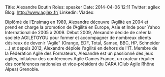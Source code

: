 Title: Alexandre Boutin
Roles: speaker
Date: 2014-04-06 12:11
Twitter: agilex
Blog: http://www.agilex.fr/
Linkedin:
Viadeo: 

Diplômé de l’Ensimag en 1989, Alexandre découvre l’Agilité en 2004 et prend en charge la promotion de l’Agilité en Europe, Asie et Inde pour Yahoo International de 2005 à 2009. 
Début 2009, Alexandre décide de créer la société AGILETOYOU pour former et accompagner de nombreux clients désireux de devenir "Agile" (Orange, EDF, Total, Samse, BBC, HP, Schneider …) et depuis 2012, Alexandre déploie l'agilité en dehors de l'IT. 
Membre de la Fédération Agile des Formateurs, Alexandre est un passionné des jeux agiles, initiateur des conférences Agile Games France, un orateur régulier des conférences nationales et vice-président du CARA (Club Agile Rhône Alpes) Grenoble.


